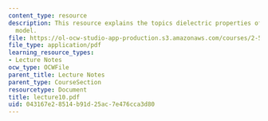 ```yaml
---
content_type: resource
description: This resource explains the topics dielectric properties of solid, Drude
  model.
file: https://ol-ocw-studio-app-production.s3.amazonaws.com/courses/2-58j-radiative-transfer-spring-2006/043167e28514b91d25ac7e476cca3d80_lecture10.pdf
file_type: application/pdf
learning_resource_types:
- Lecture Notes
ocw_type: OCWFile
parent_title: Lecture Notes
parent_type: CourseSection
resourcetype: Document
title: lecture10.pdf
uid: 043167e2-8514-b91d-25ac-7e476cca3d80
---
```

